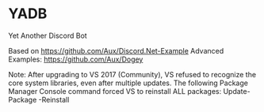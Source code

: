 # YADB
Yet Another Discord Bot

Based on https://github.com/Aux/Discord.Net-Example
Advanced Examples: https://github.com/Aux/Dogey

Note:
After upgrading to VS 2017 (Community), VS refused to recognize the core system libraries, even after multiple updates. The following Package Manager Console command forced VS to reinstall ALL packages: Update-Package -Reinstall
